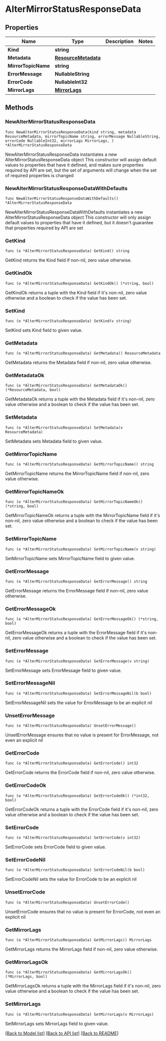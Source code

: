 # AlterMirrorStatusResponseData

## Properties

Name | Type | Description | Notes
------------ | ------------- | ------------- | -------------
**Kind** | **string** |  | 
**Metadata** | [**ResourceMetadata**](ResourceMetadata.md) |  | 
**MirrorTopicName** | **string** |  | 
**ErrorMessage** | **NullableString** |  | 
**ErrorCode** | **NullableInt32** |  | 
**MirrorLags** | [**MirrorLags**](MirrorLags.md) |  | 

## Methods

### NewAlterMirrorStatusResponseData

`func NewAlterMirrorStatusResponseData(kind string, metadata ResourceMetadata, mirrorTopicName string, errorMessage NullableString, errorCode NullableInt32, mirrorLags MirrorLags, ) *AlterMirrorStatusResponseData`

NewAlterMirrorStatusResponseData instantiates a new AlterMirrorStatusResponseData object
This constructor will assign default values to properties that have it defined,
and makes sure properties required by API are set, but the set of arguments
will change when the set of required properties is changed

### NewAlterMirrorStatusResponseDataWithDefaults

`func NewAlterMirrorStatusResponseDataWithDefaults() *AlterMirrorStatusResponseData`

NewAlterMirrorStatusResponseDataWithDefaults instantiates a new AlterMirrorStatusResponseData object
This constructor will only assign default values to properties that have it defined,
but it doesn't guarantee that properties required by API are set

### GetKind

`func (o *AlterMirrorStatusResponseData) GetKind() string`

GetKind returns the Kind field if non-nil, zero value otherwise.

### GetKindOk

`func (o *AlterMirrorStatusResponseData) GetKindOk() (*string, bool)`

GetKindOk returns a tuple with the Kind field if it's non-nil, zero value otherwise
and a boolean to check if the value has been set.

### SetKind

`func (o *AlterMirrorStatusResponseData) SetKind(v string)`

SetKind sets Kind field to given value.


### GetMetadata

`func (o *AlterMirrorStatusResponseData) GetMetadata() ResourceMetadata`

GetMetadata returns the Metadata field if non-nil, zero value otherwise.

### GetMetadataOk

`func (o *AlterMirrorStatusResponseData) GetMetadataOk() (*ResourceMetadata, bool)`

GetMetadataOk returns a tuple with the Metadata field if it's non-nil, zero value otherwise
and a boolean to check if the value has been set.

### SetMetadata

`func (o *AlterMirrorStatusResponseData) SetMetadata(v ResourceMetadata)`

SetMetadata sets Metadata field to given value.


### GetMirrorTopicName

`func (o *AlterMirrorStatusResponseData) GetMirrorTopicName() string`

GetMirrorTopicName returns the MirrorTopicName field if non-nil, zero value otherwise.

### GetMirrorTopicNameOk

`func (o *AlterMirrorStatusResponseData) GetMirrorTopicNameOk() (*string, bool)`

GetMirrorTopicNameOk returns a tuple with the MirrorTopicName field if it's non-nil, zero value otherwise
and a boolean to check if the value has been set.

### SetMirrorTopicName

`func (o *AlterMirrorStatusResponseData) SetMirrorTopicName(v string)`

SetMirrorTopicName sets MirrorTopicName field to given value.


### GetErrorMessage

`func (o *AlterMirrorStatusResponseData) GetErrorMessage() string`

GetErrorMessage returns the ErrorMessage field if non-nil, zero value otherwise.

### GetErrorMessageOk

`func (o *AlterMirrorStatusResponseData) GetErrorMessageOk() (*string, bool)`

GetErrorMessageOk returns a tuple with the ErrorMessage field if it's non-nil, zero value otherwise
and a boolean to check if the value has been set.

### SetErrorMessage

`func (o *AlterMirrorStatusResponseData) SetErrorMessage(v string)`

SetErrorMessage sets ErrorMessage field to given value.


### SetErrorMessageNil

`func (o *AlterMirrorStatusResponseData) SetErrorMessageNil(b bool)`

 SetErrorMessageNil sets the value for ErrorMessage to be an explicit nil

### UnsetErrorMessage
`func (o *AlterMirrorStatusResponseData) UnsetErrorMessage()`

UnsetErrorMessage ensures that no value is present for ErrorMessage, not even an explicit nil
### GetErrorCode

`func (o *AlterMirrorStatusResponseData) GetErrorCode() int32`

GetErrorCode returns the ErrorCode field if non-nil, zero value otherwise.

### GetErrorCodeOk

`func (o *AlterMirrorStatusResponseData) GetErrorCodeOk() (*int32, bool)`

GetErrorCodeOk returns a tuple with the ErrorCode field if it's non-nil, zero value otherwise
and a boolean to check if the value has been set.

### SetErrorCode

`func (o *AlterMirrorStatusResponseData) SetErrorCode(v int32)`

SetErrorCode sets ErrorCode field to given value.


### SetErrorCodeNil

`func (o *AlterMirrorStatusResponseData) SetErrorCodeNil(b bool)`

 SetErrorCodeNil sets the value for ErrorCode to be an explicit nil

### UnsetErrorCode
`func (o *AlterMirrorStatusResponseData) UnsetErrorCode()`

UnsetErrorCode ensures that no value is present for ErrorCode, not even an explicit nil
### GetMirrorLags

`func (o *AlterMirrorStatusResponseData) GetMirrorLags() MirrorLags`

GetMirrorLags returns the MirrorLags field if non-nil, zero value otherwise.

### GetMirrorLagsOk

`func (o *AlterMirrorStatusResponseData) GetMirrorLagsOk() (*MirrorLags, bool)`

GetMirrorLagsOk returns a tuple with the MirrorLags field if it's non-nil, zero value otherwise
and a boolean to check if the value has been set.

### SetMirrorLags

`func (o *AlterMirrorStatusResponseData) SetMirrorLags(v MirrorLags)`

SetMirrorLags sets MirrorLags field to given value.



[[Back to Model list]](../README.md#documentation-for-models) [[Back to API list]](../README.md#documentation-for-api-endpoints) [[Back to README]](../README.md)


